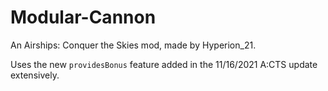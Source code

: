 # Modular-Cannon

An Airships: Conquer the Skies mod, made by Hyperion_21.

Uses the new `providesBonus` feature added in the 11/16/2021 A:CTS update extensively.
